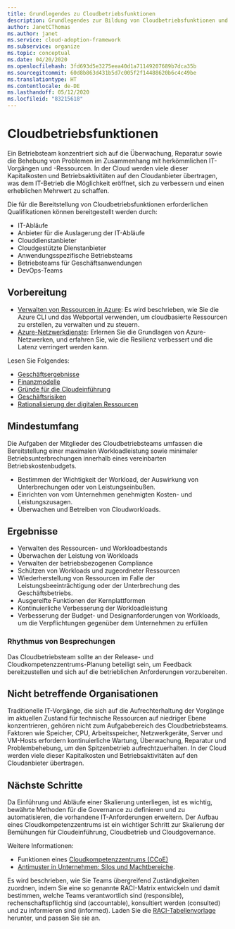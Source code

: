 ```yaml
---
title: Grundlegendes zu Cloudbetriebsfunktionen
description: Grundlegendes zur Bildung von Cloudbetriebsfunktionen und der angemessenen Besetzung Ihres Teams.
author: JanetCThomas
ms.author: janet
ms.service: cloud-adoption-framework
ms.subservice: organize
ms.topic: conceptual
ms.date: 04/20/2020
ms.openlocfilehash: 3fd693d5e3275eea40d1a71149207689b7dca35b
ms.sourcegitcommit: 60d8b863d431b5d7c005f2f14488620b6c4c49be
ms.translationtype: HT
ms.contentlocale: de-DE
ms.lasthandoff: 05/12/2020
ms.locfileid: "83215618"
---
```

# <a name="cloud-operations-functions"></a>Cloudbetriebsfunktionen

Ein Betriebsteam konzentriert sich auf die Überwachung, Reparatur sowie die Behebung von Problemen im Zusammenhang mit herkömmlichen IT-Vorgängen und -Ressourcen. In der Cloud werden viele dieser Kapitalkosten und Betriebsaktivitäten auf den Cloudanbieter übertragen, was dem IT-Betrieb die Möglichkeit eröffnet, sich zu verbessern und einen erheblichen Mehrwert zu schaffen.

Die für die Bereitstellung von Cloudbetriebsfunktionen erforderlichen Qualifikationen können bereitgestellt werden durch:

- IT-Abläufe
- Anbieter für die Auslagerung der IT-Abläufe
- Clouddienstanbieter
- Cloudgestützte Dienstanbieter
- Anwendungsspezifische Betriebsteams
- Betriebsteams für Geschäftsanwendungen
- DevOps-Teams

## <a name="preparation"></a>Vorbereitung

- [Verwalten von Ressourcen in Azure](https://docs.microsoft.com/learn/paths/manage-resources-in-azure): Es wird beschrieben, wie Sie die Azure CLI und das Webportal verwenden, um cloudbasierte Ressourcen zu erstellen, zu verwalten und zu steuern.
- [Azure-Netzwerkdienste](https://docs.microsoft.com/learn/modules/intro-to-azure-networking): Erlernen Sie die Grundlagen von Azure-Netzwerken, und erfahren Sie, wie die Resilienz verbessert und die Latenz verringert werden kann.

Lesen Sie Folgendes:

- [Geschäftsergebnisse](../strategy/business-outcomes/index.md)
- [Finanzmodelle](../strategy/financial-models.md)
- [Gründe für die Cloudeinführung](../strategy/motivations.md)
- [Geschäftsrisiken](../govern/policy-compliance/risk-tolerance.md)
- [Rationalisierung der digitalen Ressourcen](../digital-estate/index.md)

## <a name="minimum-scope"></a>Mindestumfang

Die Aufgaben der Mitglieder des Cloudbetriebsteams umfassen die Bereitstellung einer maximalen Workloadleistung sowie minimaler Betriebsunterbrechungen innerhalb eines vereinbarten Betriebskostenbudgets.

- Bestimmen der Wichtigkeit der Workload, der Auswirkung von Unterbrechungen oder von Leistungseinbußen.
- Einrichten von vom Unternehmen genehmigten Kosten- und Leistungszusagen.
- Überwachen und Betreiben von Cloudworkloads.

## <a name="deliverables"></a>Ergebnisse

- Verwalten des Ressourcen- und Workloadbestands
- Überwachen der Leistung von Workloads
- Verwalten der betriebsbezogenen Compliance
- Schützen von Workloads und zugeordneter Ressourcen
- Wiederherstellung von Ressourcen im Falle der Leistungsbeeinträchtigung oder der Unterbrechung des Geschäftsbetriebs.
- Ausgereifte Funktionen der Kernplattformen
- Kontinuierliche Verbesserung der Workloadleistung
- Verbesserung der Budget- und Designanforderungen von Workloads, um die Verpflichtungen gegenüber dem Unternehmen zu erfüllen

### <a name="meeting-cadence"></a>Rhythmus von Besprechungen

Das Cloudbetriebsteam sollte an der Release- und Cloudkompetenzzentrums-Planung beteiligt sein, um Feedback bereitzustellen und sich auf die betrieblichen Anforderungen vorzubereiten.

## <a name="out-of-scope"></a>Nicht betreffende Organisationen

Traditionelle IT-Vorgänge, die sich auf die Aufrechterhaltung der Vorgänge im aktuellen Zustand für technische Ressourcen auf niedriger Ebene konzentrieren, gehören nicht zum Aufgabebereich des Cloudbetriebsteams. Faktoren wie Speicher, CPU, Arbeitsspeicher, Netzwerkgeräte, Server und VM-Hosts erfordern kontinuierliche Wartung, Überwachung, Reparatur und Problembehebung, um den Spitzenbetrieb aufrechtzuerhalten. In der Cloud werden viele dieser Kapitalkosten und Betriebsaktivitäten auf den Cloudanbieter übertragen.

## <a name="next-steps"></a>Nächste Schritte

Da Einführung und Abläufe einer Skalierung unterliegen, ist es wichtig, bewährte Methoden für die Governance zu definieren und zu automatisieren, die vorhandene IT-Anforderungen erweitern. Der Aufbau eines Cloudkompetenzzentrums ist ein wichtiger Schritt zur Skalierung der Bemühungen für Cloudeinführung, Cloudbetrieb und Cloudgovernance.

Weitere Informationen:

- Funktionen eines [Cloudkompetenzzentrums (CCoE)](../organize/cloud-center-of-excellence.md)
- [Antimuster in Unternehmen: Silos und Machtbereiche](../organize/fiefdoms-silos.md).

Es wird beschrieben, wie Sie Teams übergreifend Zuständigkeiten zuordnen, indem Sie eine so genannte RACI-Matrix entwickeln und damit bestimmen, welche Teams verantwortlich sind (responsible), rechenschaftspflichtig sind (accountable), konsultiert werden (consulted) und zu informieren sind (informed). Laden Sie die [RACI-Tabellenvorlage](https://archcenter.blob.core.windows.net/cdn/fusion/management/raci-template.xlsx) herunter, und passen Sie sie an.
